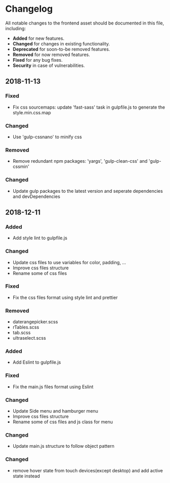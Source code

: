 # **Changelog**

All notable changes to the frontend asset should be documented in this file, including:

-   **Added** for new features.
-   **Changed** for changes in existing functionality.
-   **Deprecated** for soon-to-be removed features.
-   **Removed** for now removed features.
-   **Fixed** for any bug fixes.
-   **Security** in case of vulnerabilities.

## 2018-11-13

### Fixed

-   Fix css sourcemaps: update 'fast-sass' task in gulpfile.js to generate the style.min.css.map

### Changed

-   Use 'gulp-cssnano' to minify css

### Removed

-   Remove redundant npm packages: 'yargs', 'gulp-clean-css' and 'gulp-cssmin'

### Changed

-   Update gulp packages to the latest version and seperate dependencies and devDependencies

## 2018-12-11

### Added

-   Add style lint to gulpfile.js

### Changed

-   Update css files to use variables for color, padding, ...
-   Improve css files structure
-   Rename some of css files

### Fixed

-   Fix the css files format using style lint and prettier

### Removed

-   daterangepicker.scss
-   rTables.scss
-   tab.scss
-   ultraselect.scss

### Added

-   Add Eslint to gulpfile.js

### Fixed

-   Fix the main.js files format using Eslint

### Changed

-   Update Side menu and hamburger menu
-   Improve css files structure
-   Rename some of css files and js class for menu

### Changed

- Update main.js structure to follow object pattern

### Changed

- remove hover state from touch devices(except desktop) and add active state instead
